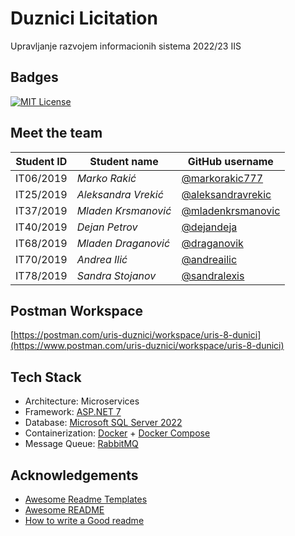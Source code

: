 # Duznici Licitation

Upravljanje razvojem informacionih sistema 2022/23 IIS

## Badges

[![MIT License](https://img.shields.io/badge/License-MIT-green.svg)](https://choosealicense.com/licenses/mit/)

## Meet the team

| Student ID | Student name        | GitHub username                                          |
| ---------- | ------------------- | -------------------------------------------------------- |
| IT06/2019  | _Marko Rakić_       | [@markorakic777](https://github.com/markorakic777)       |
| IT25/2019  | _Aleksandra Vrekić_ | [@aleksandravrekic](https://github.com/AleksandraVrekic) |
| IT37/2019  | _Mladen Krsmanović_ | [@mladenkrsmanovic](https://github.com/MladenKrsmanovic) |
| IT40/2019  | _Dejan Petrov_      | [@dejandeja](https://github.com/dejandeja)               |
| IT68/2019  | _Mladen Draganović_ | [@draganovik](https://github.com/draganovik)             |
| IT70/2019  | _Andrea Ilić_       | [@andreailic](https://github.com/andreailic)             |
| IT78/2019  | _Sandra Stojanov_   | [@sandralexis](https://github.com/sandralexis)           |

## Postman Workspace

[https://postman.com/uris-duznici/workspace/uris-8-dunici](https://www.postman.com/uris-duznici/workspace/uris-8-dunici)

## Tech Stack

- Architecture: Microservices
- Framework: [ASP.NET 7](https://dotnet.microsoft.com/en-us/apps/aspnet/microservices)
- Database: [Microsoft SQL Server 2022](https://microsoft.com/en-us/sql-server/sql-server-2022)
- Containerization: [Docker](https://docker.com) + [Docker Compose](https://docs.docker.com/compose)
- Message Queue: [RabbitMQ](https://rabbitmq.com)

## Acknowledgements

- [Awesome Readme Templates](https://awesomeopensource.com/project/elangosundar/awesome-README-templates)
- [Awesome README](https://github.com/matiassingers/awesome-readme)
- [How to write a Good readme](https://bulldogjob.com/news/449-how-to-write-a-good-readme-for-your-github-project)
